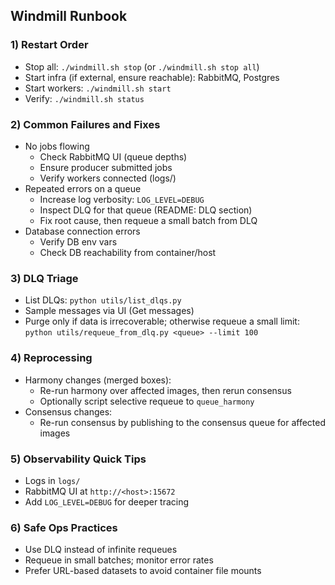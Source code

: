 ## Windmill Runbook

### 1) Restart Order
- Stop all: `./windmill.sh stop` (or `./windmill.sh stop all`)
- Start infra (if external, ensure reachable): RabbitMQ, Postgres
- Start workers: `./windmill.sh start`
- Verify: `./windmill.sh status`

### 2) Common Failures and Fixes
- No jobs flowing
  - Check RabbitMQ UI (queue depths)
  - Ensure producer submitted jobs
  - Verify workers connected (logs/)
- Repeated errors on a queue
  - Increase log verbosity: `LOG_LEVEL=DEBUG`
  - Inspect DLQ for that queue (README: DLQ section)
  - Fix root cause, then requeue a small batch from DLQ
- Database connection errors
  - Verify DB env vars
  - Check DB reachability from container/host

### 3) DLQ Triage
- List DLQs: `python utils/list_dlqs.py`
- Sample messages via UI (Get messages)
- Purge only if data is irrecoverable; otherwise requeue a small limit: `python utils/requeue_from_dlq.py <queue> --limit 100`

### 4) Reprocessing
- Harmony changes (merged boxes):
  - Re-run harmony over affected images, then rerun consensus
  - Optionally script selective requeue to `queue_harmony`
- Consensus changes:
  - Re-run consensus by publishing to the consensus queue for affected images

### 5) Observability Quick Tips
- Logs in `logs/`
- RabbitMQ UI at `http://<host>:15672`
- Add `LOG_LEVEL=DEBUG` for deeper tracing

### 6) Safe Ops Practices
- Use DLQ instead of infinite requeues
- Requeue in small batches; monitor error rates
- Prefer URL-based datasets to avoid container file mounts


